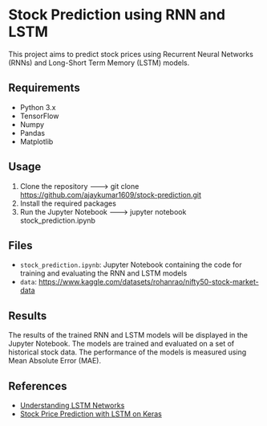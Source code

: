 # Stock Prediction using RNN and LSTM

This project aims to predict stock prices using Recurrent Neural Networks (RNNs) and Long-Short Term Memory (LSTM) models.

## Requirements

- Python 3.x
- TensorFlow
- Numpy
- Pandas
- Matplotlib

## Usage

1. Clone the repository ---> git clone https://github.com/ajaykumar1609/stock-prediction.git
2. Install the required packages
3. Run the Jupyter Notebook ---> jupyter notebook stock_prediction.ipynb



## Files

- `stock_prediction.ipynb`: Jupyter Notebook containing the code for training and evaluating the RNN and LSTM models
- `data`: https://www.kaggle.com/datasets/rohanrao/nifty50-stock-market-data

## Results

The results of the trained RNN and LSTM models will be displayed in the Jupyter Notebook. The models are trained and evaluated on a set of historical stock data. The performance of the models is measured using Mean Absolute Error (MAE).

## References

- [Understanding LSTM Networks](http://colah.github.io/posts/2015-08-Understanding-LSTMs/)
- [Stock Price Prediction with LSTM on Keras](https://towardsdatascience.com/stock-price-prediction-with-lstm-on-keras-5f6f5dc6c4d4)

